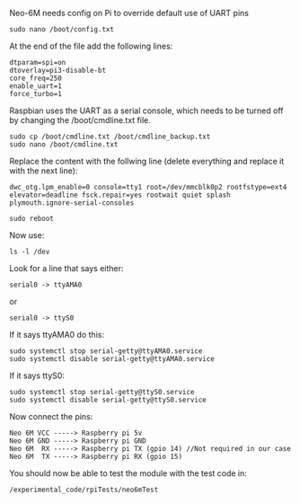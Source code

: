 Neo-6M needs config on Pi to override default use of UART pins


```
sudo nano /boot/config.txt
```

At the end of the file add the following lines:

```
dtparam=spi=on
dtoverlay=pi3-disable-bt
core_freq=250
enable_uart=1
force_turbo=1
```

Raspbian uses the UART as a serial console, which needs to be turned off by changing
the /boot/cmdline.txt file.

```
sudo cp /boot/cmdline.txt /boot/cmdline_backup.txt
sudo nano /boot/cmdline.txt
```

Replace the content with the follwing line (delete everything and replace it with the next line):

```
dwc_otg.lpm_enable=0 console=tty1 root=/dev/mmcblk0p2 rootfstype=ext4 elevator=deadline fsck.repair=yes rootwait quiet splash plymouth.ignore-serial-consoles
```

```
sudo reboot
```

Now use:

```
ls -l /dev
```

Look for a line that says either:

```
serial0 -> ttyAMA0
```

or

```
serial0 -> ttyS0
```

If it says ttyAMA0 do this:

```
sudo systemctl stop serial-getty@ttyAMA0.service
sudo systemctl disable serial-getty@ttyAMA0.service
```

If it says ttyS0:

```
sudo systemctl stop serial-getty@ttyS0.service
sudo systemctl disable serial-getty@ttyS0.service
```

Now connect the pins:

```
Neo 6M VCC -----> Raspberry pi 5v
Neo 6M GND -----> Raspberry pi GND
Neo 6M  RX -----> Raspberry pi TX (gpio 14) //Not required in our case
Neo 6M  TX -----> Raspberry pi RX (gpio 15)
```

You should now be able to test the module with the test code in:

```
/experimental_code/rpiTests/neo6mTest
```